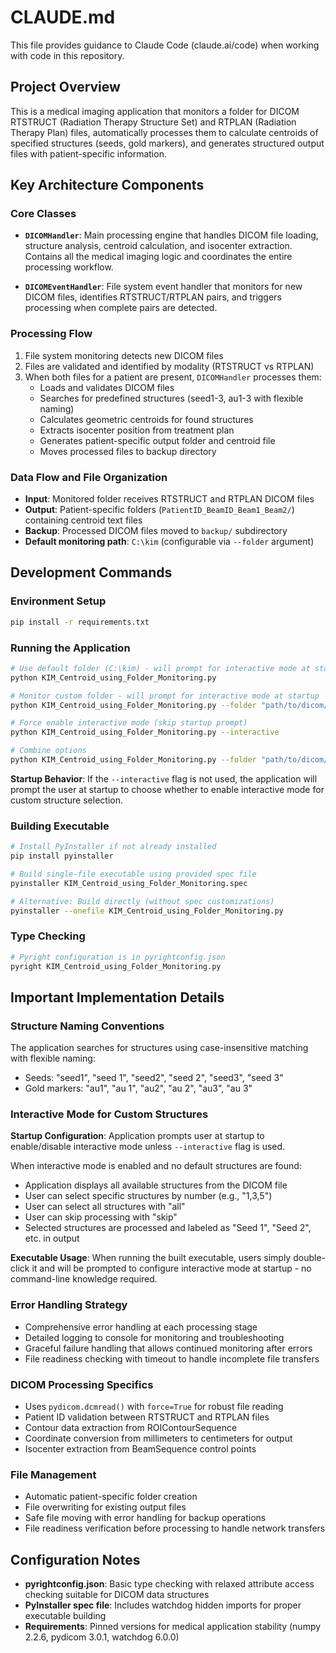 # CLAUDE.md

This file provides guidance to Claude Code (claude.ai/code) when working with code in this repository.

## Project Overview

This is a medical imaging application that monitors a folder for DICOM RTSTRUCT (Radiation Therapy Structure Set) and RTPLAN (Radiation Therapy Plan) files, automatically processes them to calculate centroids of specified structures (seeds, gold markers), and generates structured output files with patient-specific information.

## Key Architecture Components

### Core Classes

- **`DICOMHandler`**: Main processing engine that handles DICOM file loading, structure analysis, centroid calculation, and isocenter extraction. Contains all the medical imaging logic and coordinates the entire processing workflow.

- **`DICOMEventHandler`**: File system event handler that monitors for new DICOM files, identifies RTSTRUCT/RTPLAN pairs, and triggers processing when complete pairs are detected.

### Processing Flow

1. File system monitoring detects new DICOM files
2. Files are validated and identified by modality (RTSTRUCT vs RTPLAN)  
3. When both files for a patient are present, `DICOMHandler` processes them:
   - Loads and validates DICOM files
   - Searches for predefined structures (seed1-3, au1-3 with flexible naming)
   - Calculates geometric centroids for found structures
   - Extracts isocenter position from treatment plan
   - Generates patient-specific output folder and centroid file
   - Moves processed files to backup directory

### Data Flow and File Organization

- **Input**: Monitored folder receives RTSTRUCT and RTPLAN DICOM files
- **Output**: Patient-specific folders (`PatientID_BeamID_Beam1_Beam2/`) containing centroid text files
- **Backup**: Processed DICOM files moved to `backup/` subdirectory
- **Default monitoring path**: `C:\kim` (configurable via `--folder` argument)

## Development Commands

### Environment Setup
```bash
pip install -r requirements.txt
```

### Running the Application
```bash
# Use default folder (C:\kim) - will prompt for interactive mode at startup
python KIM_Centroid_using_Folder_Monitoring.py

# Monitor custom folder - will prompt for interactive mode at startup
python KIM_Centroid_using_Folder_Monitoring.py --folder "path/to/dicom/folder"

# Force enable interactive mode (skip startup prompt)
python KIM_Centroid_using_Folder_Monitoring.py --interactive

# Combine options
python KIM_Centroid_using_Folder_Monitoring.py --folder "path/to/dicom/folder" --interactive
```

**Startup Behavior**: If the `--interactive` flag is not used, the application will prompt the user at startup to choose whether to enable interactive mode for custom structure selection.

### Building Executable
```bash
# Install PyInstaller if not already installed
pip install pyinstaller

# Build single-file executable using provided spec file
pyinstaller KIM_Centroid_using_Folder_Monitoring.spec

# Alternative: Build directly (without spec customizations)
pyinstaller --onefile KIM_Centroid_using_Folder_Monitoring.py
```

### Type Checking
```bash
# Pyright configuration is in pyrightconfig.json
pyright KIM_Centroid_using_Folder_Monitoring.py
```

## Important Implementation Details

### Structure Naming Conventions
The application searches for structures using case-insensitive matching with flexible naming:
- Seeds: "seed1", "seed 1", "seed2", "seed 2", "seed3", "seed 3"
- Gold markers: "au1", "au 1", "au2", "au 2", "au3", "au 3"

### Interactive Mode for Custom Structures
**Startup Configuration**: Application prompts user at startup to enable/disable interactive mode unless `--interactive` flag is used.

When interactive mode is enabled and no default structures are found:
- Application displays all available structures from the DICOM file
- User can select specific structures by number (e.g., "1,3,5")
- User can select all structures with "all"
- User can skip processing with "skip"
- Selected structures are processed and labeled as "Seed 1", "Seed 2", etc. in output

**Executable Usage**: When running the built executable, users simply double-click it and will be prompted to configure interactive mode at startup - no command-line knowledge required.

### Error Handling Strategy
- Comprehensive error handling at each processing stage
- Detailed logging to console for monitoring and troubleshooting
- Graceful failure handling that allows continued monitoring after errors
- File readiness checking with timeout to handle incomplete file transfers

### DICOM Processing Specifics
- Uses `pydicom.dcmread()` with `force=True` for robust file reading
- Patient ID validation between RTSTRUCT and RTPLAN files
- Contour data extraction from ROIContourSequence
- Coordinate conversion from millimeters to centimeters for output
- Isocenter extraction from BeamSequence control points

### File Management
- Automatic patient-specific folder creation
- File overwriting for existing output files
- Safe file moving with error handling for backup operations
- File readiness verification before processing to handle network transfers

## Configuration Notes

- **pyrightconfig.json**: Basic type checking with relaxed attribute access checking suitable for DICOM data structures
- **PyInstaller spec file**: Includes watchdog hidden imports for proper executable building
- **Requirements**: Pinned versions for medical application stability (numpy 2.2.6, pydicom 3.0.1, watchdog 6.0.0)